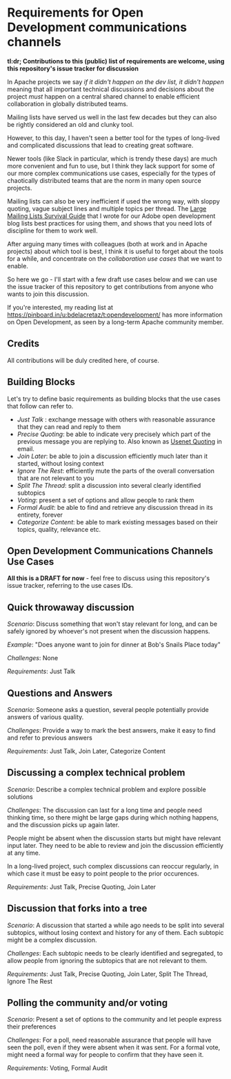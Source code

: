 # Requirements for Open Development communications channels

**tl:dr; Contributions to this (public) list of requirements are welcome, using this repository's issue tracker for discussion**

In Apache projects we say _if it didn't happen on the dev list, it didn't happen_ meaning that all important technical discussions and decisions about the project _must_ happen on a central shared channel to enable efficient collaboration in globally distributed teams.

Mailing lists have served us well in the last few decades but they can also be rightly considered an old and clunky tool.

However, to this day, I haven't seen a better tool for the types of long-lived and complicated discussions that lead to creating great software.

Newer tools (like Slack in particular, which is trendy these days) are much more convenient and fun to use, but I think they lack support for some of our more complex communications use cases, especially for the types of chaotically distributed teams that are the norm in many open source projects.

Mailing lists can also be very inefficient if used the wrong way, with sloppy quoting, vague subject lines and multiple topics per thread. The [Large Mailing Lists Survival Guide](http://blogs.adobe.com/opendev/2014/05/28/large-mailing-lists-survival-guide/) that I wrote for our Adobe open development blog lists best practices for using them, and shows that you need lots of discipline for them to work well.

After arguing many times with colleagues (both at work and in Apache projects) about which tool is best, I think it is useful to forget about the tools for a while, and concentrate on the _collaboration use cases_ that we want to enable.

So here we go - I'll start with a few draft use cases below and we can use the issue tracker of this repository to get contributions from anyone who wants to join this discussion.

If you're interested, my reading list at https://pinboard.in/u:bdelacretaz/t:opendevelopment/ has more information on Open Development, as seen by a long-term Apache community member.

## Credits
All contributions will be duly credited here, of course.

## Building Blocks
Let's try to define basic requirements as building blocks that the use cases that follow can refer to.

* *Just Talk* : exchange message with others with reasonable assurance that they can read and reply to them
* *Precise Quoting*: be able to indicate very precisely which part of the previous message you are replying to. Also known as [Usenet Quoting](https://en.wikipedia.org/wiki/Usenet_quoting) in email.
* *Join Later*: be able to join a discussion efficiently much later than it started, without losing context
* *Ignore The Rest*: efficiently mute the parts of the overall conversation that are not relevant to you
* *Split The Thread*: split a discussion into several clearly identified subtopics
* *Voting*: present a set of options and allow people to rank them
* *Formal Audit*: be able to find and retrieve any discussion thread in its entirety, forever
* *Categorize Content*: be able to mark existing messages based on their topics, quality, relevance etc.

## Open Development Communications Channels Use Cases

**All this is a DRAFT for now** - feel free to discuss using this repository's issue tracker, referring to the use cases IDs.

## Quick throwaway discussion
_Scenario_: Discuss something that won't stay relevant for long, and can be safely ignored by whoever's not present when the discussion happens.

_Example_: "Does anyone want to join for dinner at Bob's Snails Place today"

_Challenges_: None

_Requirements_: Just Talk

## Questions and Answers
_Scenario_: Someone asks a question, several people potentially provide answers of various quality.

_Challenges_: Provide a way to mark the best answers, make it easy to find and refer to previous answers

_Requirements_: Just Talk, Join Later, Categorize Content

## Discussing a complex technical problem
_Scenario_:  Describe a complex technical problem and explore possible solutions

_Challenges_: 
The discussion can last for a long time and people need thinking time, so there might be large gaps during which nothing happens, and the discussion picks up again later.

People might be absent when the discussion starts but might have relevant input later. They need to be able to review and join the discussion efficiently at any time.

In a long-lived project, such complex discussions can reoccur regularly, in which case it must be easy to point people to the prior occurences.

_Requirements_: Just Talk, Precise Quoting, Join Later

## Discussion that forks into a tree
_Scenario_: A discussion that started a while ago needs to be split into several subtopics, without losing context and history for any of them. Each subtopic might be a complex discussion.

_Challenges_: Each subtopic needs to be clearly identified and segregated, to allow people from ignoring the subtopics that are not relevant to them.

_Requirements_: Just Talk, Precise Quoting, Join Later, Split The Thread, Ignore The Rest

## Polling the community and/or voting
_Scenario_:  Present a set of options to the community and let people express their preferences

_Challenges_: For a poll, need reasonable assurance that people will have seen the poll, even if they were absent when it was sent. For a formal vote, might need a formal way for people to confirm that they have seen it.

_Requirements_: Voting, Formal Audit
